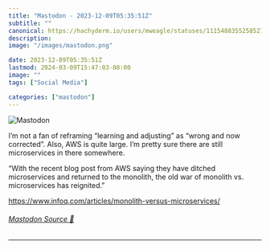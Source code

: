```yaml
---
title: "Mastodon - 2023-12-09T05:35:51Z"
subtitle: ""
canonical: https://hachyderm.io/users/mweagle/statuses/111548835525852794
description:
image: "/images/mastodon.png"

date: 2023-12-09T05:35:51Z
lastmod: 2024-03-09T15:47:03-08:00
image: ""
tags: ["Social Media"]

categories: ["mastodon"]
---
```

![Mastodon](/images/mastodon.png)

<p>I’m not a fan of reframing “learning and adjusting” as “wrong and now corrected”. Also, AWS is quite large. I’m pretty sure there are still microservices in there somewhere. </p><p>“With the recent blog post from AWS saying they have ditched microservices and returned to the monolith, the old war of monolith vs. microservices has reignited.”</p><p><a href="https://www.infoq.com/articles/monolith-versus-microservices/" target="_blank" rel="nofollow noopener noreferrer" translate="no"><span class="invisible">https://www.</span><span class="ellipsis">infoq.com/articles/monolith-ve</span><span class="invisible">rsus-microservices/</span></a></p>


###### [Mastodon Source 🐘](https://hachyderm.io/@mweagle/111548835525852794)

___
